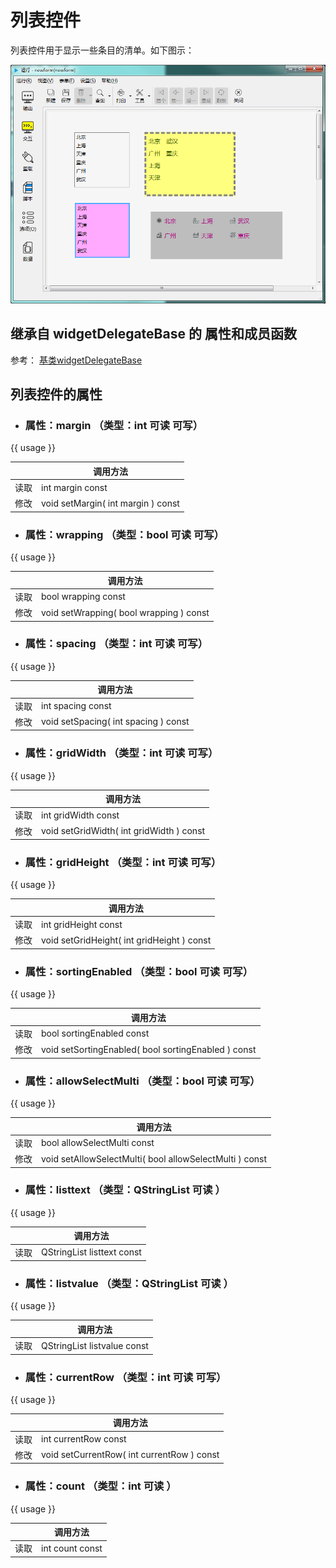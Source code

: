 # 列表控件

列表控件用于显示一些条目的清单。如下图示：

![example](2-23-01.png)

## 继承自 widgetDelegateBase 的 属性和成员函数

参考： [基类widgetDelegateBase](2-2-base)

## 列表控件的属性

- ### 属性：margin （类型：int 可读 可写）

{{ usage }}

| |调用方法|
| - | - |
|读取|int margin const|
|修改|void setMargin( int margin ) const|


- ### 属性：wrapping （类型：bool 可读 可写）

{{ usage }}

| |调用方法|
| - | - |
|读取|bool wrapping const|
|修改|void setWrapping( bool wrapping ) const|


- ### 属性：spacing （类型：int 可读 可写）

{{ usage }}

| |调用方法|
| - | - |
|读取|int spacing const|
|修改|void setSpacing( int spacing ) const|


- ### 属性：gridWidth （类型：int 可读 可写）

{{ usage }}

| |调用方法|
| - | - |
|读取|int gridWidth const|
|修改|void setGridWidth( int gridWidth ) const|


- ### 属性：gridHeight （类型：int 可读 可写）

{{ usage }}

| |调用方法|
| - | - |
|读取|int gridHeight const|
|修改|void setGridHeight( int gridHeight ) const|


- ### 属性：sortingEnabled （类型：bool 可读 可写）

{{ usage }}

| |调用方法|
| - | - |
|读取|bool sortingEnabled const|
|修改|void setSortingEnabled( bool sortingEnabled ) const|


- ### 属性：allowSelectMulti （类型：bool 可读 可写）

{{ usage }}

| |调用方法|
| - | - |
|读取|bool allowSelectMulti const|
|修改|void setAllowSelectMulti( bool allowSelectMulti ) const|


- ### 属性：listtext （类型：QStringList 可读 ）

{{ usage }}

| |调用方法|
| - | - |
|读取|QStringList listtext const|



- ### 属性：listvalue （类型：QStringList 可读 ）

{{ usage }}

| |调用方法|
| - | - |
|读取|QStringList listvalue const|



- ### 属性：currentRow （类型：int 可读 可写）

{{ usage }}

| |调用方法|
| - | - |
|读取|int currentRow const|
|修改|void setCurrentRow( int currentRow ) const|


- ### 属性：count （类型：int 可读 ）

{{ usage }}

| |调用方法|
| - | - |
|读取|int count const|



